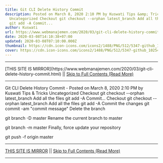 ```yaml
---
title: Git CLI Delete History Commit
description: Posted on March 8, 2020 2:10 PM by Kuswati Tips &amp; Tricks
  Uncategorized Checkout git checkout --orphan latest_branch Add all the files
  git add -A Commit...
author: Kuswati
url: https://www.webmanajemen.com/2020/03/git-cli-delete-history-commit.html
date: 2020-03-08T14:10:38+07:00
updated: 2020-03-08T07:10:00.000Z
thumbnail: https://cdn.icon-icons.com/icons2/1488/PNG/512/5347-github_102542.png
cover: https://cdn.icon-icons.com/icons2/1488/PNG/512/5347-github_102542.png
---
```


<hr/> [THIS SITE IS MIRROR](https://www.webmanajemen.com/2020/03/git-cli-delete-history-commit.html) || <a href="https://www.webmanajemen.com/2020/03/git-cli-delete-history-commit.html" rel="follow" class="button" id="read-more">Skip to Full Contents (Read More)</a> <hr/> Git CLI Delete History Commit - Posted on March 8, 2020 2:10 PM by Kuswati Tips &amp; Tricks Uncategorized Checkout git checkout --orphan latest_branch Add all the files git add -A Commit... Checkout
git checkout --orphan latest_branch
Add all the files 
git add -A
Commit the changes 
git commit -am "commit message"
Delete the branch 

git branch -D master
Rename the current branch to master 

git branch -m master
Finally, force update your repository

git push -f origin master <hr/> [THIS SITE IS MIRROR](https://www.webmanajemen.com/2020/03/git-cli-delete-history-commit.html) || <a href="https://www.webmanajemen.com/2020/03/git-cli-delete-history-commit.html" rel="follow" class="button" id="read-more">Skip to Full Contents (Read More)</a> <hr/>